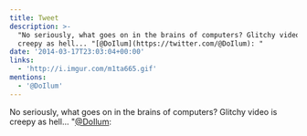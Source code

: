 ```yaml
---
title: Tweet
description: >-
  "No seriously, what goes on in the brains of computers? Glitchy video is
  creepy as hell... "[@DoIlum](https://twitter.com/@DoIlum): "
date: '2014-03-17T23:03:04+00:00'
links:
  - 'http://i.imgur.com/m1ta665.gif'
mentions:
  - '@DoIlum'
---
```

No seriously, what goes on in the brains of computers? Glitchy video is creepy as hell... "[@DoIlum](https://twitter.com/@DoIlum): 
